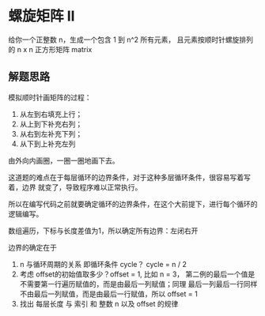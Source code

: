 # 螺旋矩阵 II

给你一个正整数 n，生成一个包含 1 到 n^2 所有元素， 且元素按顺时针螺旋排列的 n x n 正方形矩阵 matrix

## 解题思路

模拟顺时针画矩阵的过程：

1. 从左到右填充上行；
2. 从上到下补充右列；
3. 从右到左补充下列；
4. 从下到上补充左列

由外向内画圈，一圈一圈地画下去。

这道题的难点在于每层循环的边界条件，对于这种多层循环条件，很容易写着写着，边界
就变了，导致程序难以正常执行。

所以在编写代码之前就要确定循环的边界条件，在这个大前提下，进行每个循环的逻辑编写。

数组遍历，下标与长度差值为1，所以确定所有边界：左闭右开

边界的确定在于
1. n 与循环周期的关系 即循环条件 cycle？ cycle = n / 2
2. 考虑 offset的初始值取多少？offset = 1, 比如 n = 3， 第二例的最后一个值是不需要第一行遍历赋值的，而是由最后一列赋值；同理
   最后一列最后一行同样不由最后一列赋值，而是由最后一行赋值，所以 offset = 1
3. 找出 每层长度 与 索引 和 整数 n 以及 offset 的规律